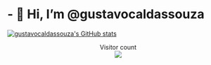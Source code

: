 # - 👋 Hi, I’m @gustavocaldassouza
[![gustavocaldassouza's GitHub stats](https://github-readme-stats.vercel.app/api?username=gustavocaldassouza)](https://github.com/gustavocaldassouza/github-readme-stats)
<p align="center"> 
  Visitor count<br>
  <img src="https://profile-counter.glitch.me/gustavocaldassouza/count.svg" />
</p>

<!---
gustavocaldassouza/gustavocaldassouza is a ✨ special ✨ repository because its `README.md` (this file) appears on your GitHub profile.
You can click the Preview link to take a look at your changes.
--->

